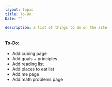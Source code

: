 ```yaml
---
layout: topic
title: To-Do
Date: ""

description: a list of things to do on the site
---
```


<!-- A list of things to do on the site: -->

#### To-Do:

- Add cubing page
- Add goals + principles
- Add reading list
- Add places to eat list
- Add me page
- Add math problems page